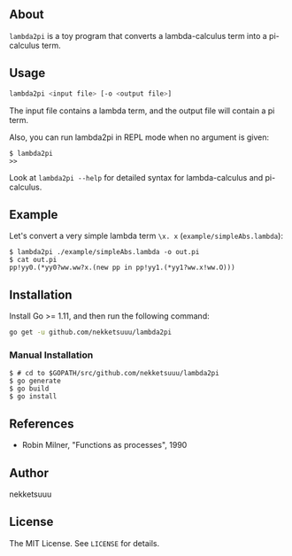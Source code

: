 ## About

`lambda2pi` is a toy program that converts a lambda-calculus term into a pi-calculus term.

## Usage

```sh
lambda2pi <input file> [-o <output file>]
```

The input file contains a lambda term, and the output file will contain a pi term.

Also, you can run lambda2pi in REPL mode when no argument is given:

```sh-session
$ lambda2pi
>> 
```

Look at `lambda2pi --help` for detailed syntax for lambda-calculus and pi-calculus.

## Example

Let's convert a very simple lambda term `\x. x` (`example/simpleAbs.lambda`):

```sh-session
$ lambda2pi ./example/simpleAbs.lambda -o out.pi
$ cat out.pi
pp!yy0.(*yy0?ww.ww?x.(new pp in pp!yy1.(*yy1?ww.x!ww.O)))
```

## Installation

Install Go >= 1.11, and then run the following command:

```sh
go get -u github.com/nekketsuuu/lambda2pi
```

### Manual Installation

```sh-session
$ # cd to $GOPATH/src/github.com/nekketsuuu/lambda2pi
$ go generate
$ go build
$ go install
```

## References

* Robin Milner, "Functions as processes", 1990

## Author

nekketsuuu

## License

The MIT License. See `LICENSE` for details.
